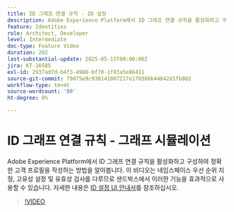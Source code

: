 ```yaml
---
title: ID 그래프 연결 규칙 - ID 설정
description: Adobe Experience Platform에서 ID 그래프 연결 규칙을 활성화하고 구성하여 정확한 고객 프로필을 작성하는 방법을 알아봅니다.
feature: Identities
role: Architect, Developer
level: Intermediate
doc-type: Feature Video
duration: 292
last-substantial-update: 2025-05-15T00:00:00Z
jira: KT-16585
exl-id: 2937ad7d-b4f3-4980-bf70-1f83a5e86411
source-git-commit: 79d75e9c938141007217e170386b44642d1fb802
workflow-type: tm+mt
source-wordcount: '80'
ht-degree: 0%

---
```


# ID 그래프 연결 규칙 - 그래프 시뮬레이션

Adobe Experience Platform에서 ID 그래프 연결 규칙을 활성화하고 구성하여 정확한 고객 프로필을 작성하는 방법을 알아봅니다. 이 비디오는 네임스페이스 우선 순위 지정, 고유성 설정 및 유효성 검사를 다루므로 샌드박스에서 이러한 기능을 효과적으로 사용할 수 있습니다. 자세한 내용은 [ID 설정 UI 안내서](https://experienceleague.adobe.com/ko/docs/experience-platform/identity/features/identity-graph-linking-rules/identity-settings-ui)를 참조하십시오.

>[!VIDEO](https://video.tv.adobe.com/v/3458487/?learn=on&enablevpops)
